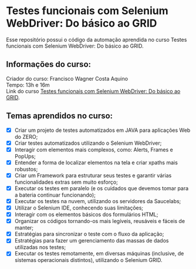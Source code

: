 # Testes funcionais com Selenium WebDriver: Do básico ao GRID 
Esse repositório possui o código da automação aprendida no curso Testes funcionais com Selenium WebDriver: Do básico ao GRID. 

## Informações do curso:
Criador do curso: Francisco Wagner Costa Aquino<br>
Tempo: 13h e 16m<br>
Link do curso [Testes funcionais com Selenium WebDriver: Do básico ao GRID](https://www.udemy.com/course/testes-funcionais-com-selenium-webdriver/?couponCode=LEADERSALE24B).
## Temas aprendidos no curso:
- [x] Criar um projeto de testes automatizados em JAVA para aplicações Web do ZERO;
- [x] Criar testes automatizados utilizando o Selenium WebDriver;
- [x] Interagir com elementos mais complexos, como: Alerts, Frames e PopUps;
- [X] Entender a forma de localizar elementos na tela e criar xpaths mais robustos;
- [x] Criar um Framework para estruturar seus testes e garantir várias funcionalidades extras sem muito esforço;
- [x] Executar os testes em paralelo (e os cuidados que devemos tomar para a bateria continuar funcionando);
- [x] Executar os testes na nuvem, utilizando os servidores da Saucelabs;
- [x] Utilizar o Selenium IDE, conhecendo suas limitações;
- [x] Interagir com os elementos básicos dos formulários HTML;
- [x] Organizar os códigos tornando-os mais legíveis, reusáveis e fáceis de manter;
- [x] Estratégias para sincronizar o teste com o fluxo da aplicação;
- [x] Estratégias para fazer um gerenciamento das massas de dados utilizadas nos testes;
- [x] Executar os testes remotamente, em diversas máquinas (inclusive, de sistemas operacionais distintos), utilizando o Selenium GRID.
